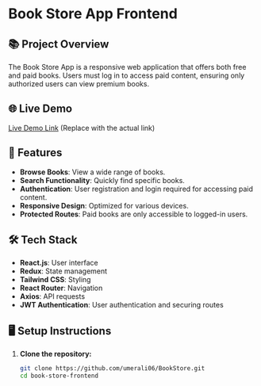 # Book Store App Frontend

## 📚 Project Overview

The Book Store App is a responsive web application that offers both free and paid books. Users must log in to access paid content, ensuring only authorized users can view premium books.

## 🌐 Live Demo

[Live Demo Link](#) (Replace with the actual link)

## 🚀 Features

- **Browse Books**: View a wide range of books.
- **Search Functionality**: Quickly find specific books.
- **Authentication**: User registration and login required for accessing paid content.
- **Responsive Design**: Optimized for various devices.
- **Protected Routes**: Paid books are only accessible to logged-in users.

## 🛠️ Tech Stack

- **React.js**: User interface
- **Redux**: State management
- **Tailwind CSS**: Styling
- **React Router**: Navigation
- **Axios**: API requests
- **JWT Authentication**: User authentication and securing routes

## 🖥️ Setup Instructions

1. **Clone the repository:**
   ```bash
   git clone https://github.com/umerali06/BookStore.git
   cd book-store-frontend
